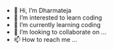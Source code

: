 - 👋 Hi, I’m Dharmateja
- 👀 I’m interested to learn coding
- 🌱 I’m currently learning coding
- 💞️ I’m looking to collaborate on ...
- 📫 How to reach me ...

<!---
Dharma28/Dharma28 is a ✨ special ✨ repository because its `README.md` (this file) appears on your GitHub profile.
You can click the Preview link to take a look at your changes.
--->
